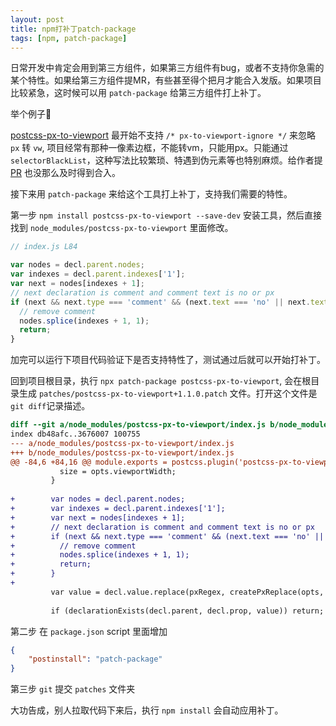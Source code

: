 ```yaml
---
layout: post
title: npm打补丁patch-package
tags: [npm, patch-package]
---
```


日常开发中肯定会用到第三方组件，如果第三方组件有bug，或者不支持你急需的某个特性。如果给第三方组件提MR，有些甚至得个把月才能合入发版。如果项目比较紧急，这时候可以用 `patch-package` 给第三方组件打上补丁。

举个例子🌰

[postcss-px-to-viewport](https://github.com/evrone/postcss-px-to-viewport) 最开始不支持 `/* px-to-viewport-ignore */` 来忽略 `px` 转 `vw`, 项目经常有那种一像素边框，不能转vm，只能用px。只能通过 `selectorBlackList`，这种写法比较繁琐、特遇到伪元素等也特别麻烦。给作者提 [PR](https://github.com/evrone/postcss-px-to-viewport/pull/27) 也没那么及时得到合入。

接下来用 `patch-package` 来给这个工具打上补丁，支持我们需要的特性。

第一步 `npm install postcss-px-to-viewport --save-dev` 安装工具，然后直接找到 `node_modules/postcss-px-to-viewport` 里面修改。

```js
// index.js L84

var nodes = decl.parent.nodes;
var indexes = decl.parent.indexes['1'];
var next = nodes[indexes + 1];
// next declaration is comment and comment text is no or px
if (next && next.type === 'comment' && (next.text === 'no' || next.text === 'px')) {
  // remove comment
  nodes.splice(indexes + 1, 1);
  return;
}
```

加完可以运行下项目代码验证下是否支持特性了，测试通过后就可以开始打补丁。

回到项目根目录，执行 `npx patch-package postcss-px-to-viewport`, 会在根目录生成 `patches/postcss-px-to-viewport+1.1.0.patch` 文件。打开这个文件是 `git diff`记录描述。

```patch
diff --git a/node_modules/postcss-px-to-viewport/index.js b/node_modules/postcss-px-to-viewport/index.js
index db48afc..3676007 100755
--- a/node_modules/postcss-px-to-viewport/index.js
+++ b/node_modules/postcss-px-to-viewport/index.js
@@ -84,6 +84,16 @@ module.exports = postcss.plugin('postcss-px-to-viewport', function (options) {
           size = opts.viewportWidth;
         }
 
+        var nodes = decl.parent.nodes;
+        var indexes = decl.parent.indexes['1'];
+        var next = nodes[indexes + 1];
+        // next declaration is comment and comment text is no or px
+        if (next && next.type === 'comment' && (next.text === 'no' || next.text === 'px')) {
+          // remove comment
+          nodes.splice(indexes + 1, 1);
+          return;
+        }
+
         var value = decl.value.replace(pxRegex, createPxReplace(opts, unit, size));
         
         if (declarationExists(decl.parent, decl.prop, value)) return;
```

第二步 在 `package.json` script 里面增加

```json
{
    "postinstall": "patch-package"
}
```

第三步 `git` 提交 `patches` 文件夹

大功告成，别人拉取代码下来后，执行 `npm install` 会自动应用补丁。

